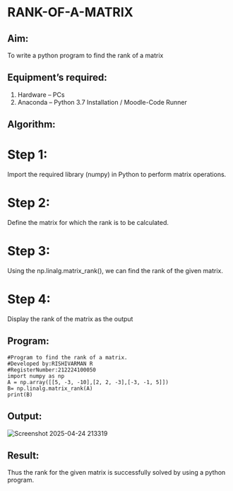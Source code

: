 # RANK-OF-A-MATRIX
## Aim:
To write a python program to find the rank of a matrix
## Equipment’s required:
1. 	Hardware – PCs
2. 	Anaconda – Python 3.7 Installation / Moodle-Code Runner
## Algorithm:
# Step 1:
Import the required library (numpy) in Python to perform matrix operations.

# Step 2:
Define the matrix for which the rank is to be calculated.

# Step 3:
Using the np.linalg.matrix_rank(), we can find the rank of the given matrix.

# Step 4:
Display the rank of the matrix as the output 
## Program:
```
#Program to find the rank of a matrix.
#Developed by:RISHIVARMAN R 
#RegisterNumber:212224100050
import numpy as np
A = np.array([[5, -3, -10],[2, 2, -3],[-3, -1, 5]])
B= np.linalg.matrix_rank(A)
print(B)

```
## Output:
![Screenshot 2025-04-24 213319](https://github.com/user-attachments/assets/85666788-9868-4016-babe-ee6338940f38)

## Result:
Thus the rank for the given matrix is successfully solved by  using a python program.

